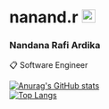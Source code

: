 # nanand.r <img src="https://github.githubassets.com/images/mona-loading-dimmed.gif" height="24px">

### Nandana Rafi Ardika
📋 Software Engineer

[![Anurag's GitHub stats](https://github-readme-stats.vercel.app/api?username=nanandr&show_icons=true&text_color=aaa&icon_color=aaa&title_color=aaa&border_color=555&theme=transparent)](https://github.com/anuraghazra/github-readme-stats)
<br>
[![Top Langs](https://github-readme-stats.vercel.app/api/top-langs/?username=nanandr&show_icons=true&text_color=aaa&icon_color=D30371&title_color=aaa&layout=compact&border_color=555&theme=transparent)](https://github.com/anuraghazra/github-readme-stats)
